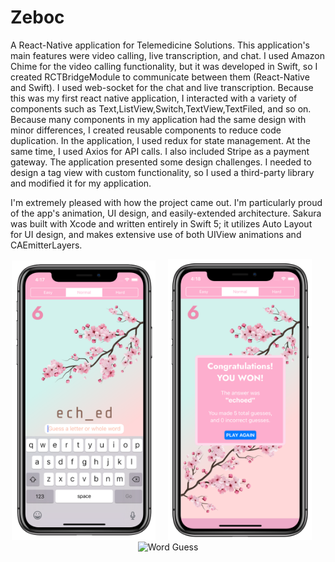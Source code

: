 <!-- # Hello!
*Thanks for stopping by*. This repo serves as a kind of ever-changing portfolio of projects I'm currently excited about; please feel free to look around. -->
# Zeboc
A React-Native application for Telemedicine Solutions. This application's main features were video calling, live transcription, and chat. I used Amazon Chime for the video calling functionality, but it was developed in Swift, so I created RCTBridgeModule to communicate between them (React-Native and Swift). I used web-socket for the chat and live transcription. Because this was my first react native application, I interacted with a variety of components such as Text,ListView,Switch,TextView,TextFiled, and so on. Because many components in my application had the same design with minor differences, I created reusable components to reduce code duplication. In the application, I used redux for state management. At the same time, I used Axios for API calls.
I also included Stripe as a payment gateway. The application presented some design challenges. I needed to design a tag view with custom functionality, so I used a third-party library and modified it for my application.

I'm extremely pleased with how the project came out. I'm particularly proud of the app's animation, UI design, and easily-extended architecture. Sakura was built with Xcode and written entirely in Swift 5; it utilizes Auto Layout for UI design, and makes extensive use of both UIView animations and CAEmitterLayers.  
<p align="center">
<img src="images/sakura/sakura-play.png" width="230"  title="Word Guess">&nbsp;&nbsp;&nbsp;&nbsp;&nbsp;<img src="images/sakura/sakura-win.png" width="230" title="Word Guess">&nbsp;&nbsp;&nbsp;&nbsp;&nbsp;<img src="images/sakura/sakura-example.gif" width="226" title="Word Guess">
</p>
